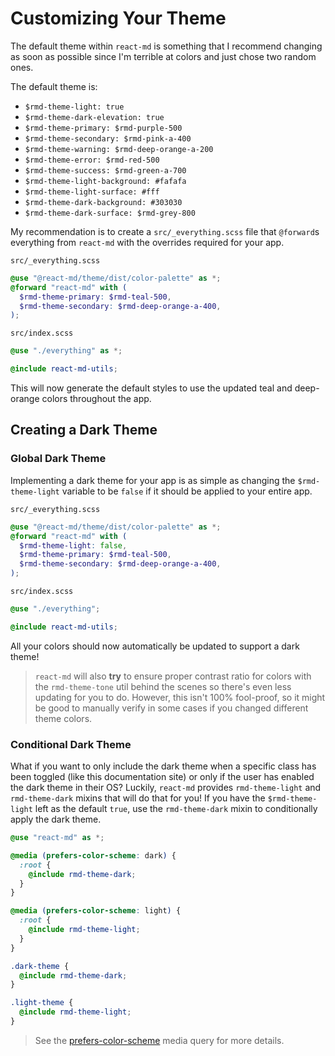 # Customizing Your Theme

The default theme within `react-md` is something that I recommend changing as
soon as possible since I'm terrible at colors and just chose two random ones.

The default theme is:

- `$rmd-theme-light: true`
- `$rmd-theme-dark-elevation: true`
- `$rmd-theme-primary: $rmd-purple-500`
- `$rmd-theme-secondary: $rmd-pink-a-400`
- `$rmd-theme-warning: $rmd-deep-orange-a-200`
- `$rmd-theme-error: $rmd-red-500`
- `$rmd-theme-success: $rmd-green-a-700`
- `$rmd-theme-light-background: #fafafa`
- `$rmd-theme-light-surface: #fff`
- `$rmd-theme-dark-background: #303030`
- `$rmd-theme-dark-surface: $rmd-grey-800`

My recommendation is to create a `src/_everything.scss` file that `@forward`s
everything from `react-md` with the overrides required for your app.

`src/_everything.scss`

```scss
@use "@react-md/theme/dist/color-palette" as *;
@forward "react-md" with (
  $rmd-theme-primary: $rmd-teal-500,
  $rmd-theme-secondary: $rmd-deep-orange-a-400,
);
```

`src/index.scss`

```scss
@use "./everything" as *;

@include react-md-utils;
```

This will now generate the default styles to use the updated teal and
deep-orange colors throughout the app.

## Creating a Dark Theme

### Global Dark Theme

Implementing a dark theme for your app is as simple as changing the
`$rmd-theme-light` variable to be `false` if it should be applied to your entire
app.

`src/_everything.scss`

```scss
@use "@react-md/theme/dist/color-palette" as *;
@forward "react-md" with (
  $rmd-theme-light: false,
  $rmd-theme-primary: $rmd-teal-500,
  $rmd-theme-secondary: $rmd-deep-orange-a-400,
);
```

`src/index.scss`

```scss
@use "./everything";

@include react-md-utils;
```

All your colors should now automatically be updated to support a dark theme!

> `react-md` will also **try** to ensure proper contrast ratio for colors with
> the `rmd-theme-tone` util behind the scenes so there's even less updating for
> you to do. However, this isn't 100% fool-proof, so it might be good to
> manually verify in some cases if you changed different theme colors.

### Conditional Dark Theme

What if you want to only include the dark theme when a specific class has been
toggled (like this documentation site) or only if the user has enabled the dark
theme in their OS? Luckily, `react-md` provides `rmd-theme-light` and
`rmd-theme-dark` mixins that will do that for you! If you have the
`$rmd-theme-light` left as the default `true`, use the `rmd-theme-dark` mixin to
conditionally apply the dark theme.

```scss
@use "react-md" as *;

@media (prefers-color-scheme: dark) {
  :root {
    @include rmd-theme-dark;
  }
}

@media (prefers-color-scheme: light) {
  :root {
    @include rmd-theme-light;
  }
}

.dark-theme {
  @include rmd-theme-dark;
}

.light-theme {
  @include rmd-theme-light;
}
```

> See the
> [prefers-color-scheme](https://developer.mozilla.org/en-US/docs/Web/CSS/@media/prefers-color-scheme)
> media query for more details.
